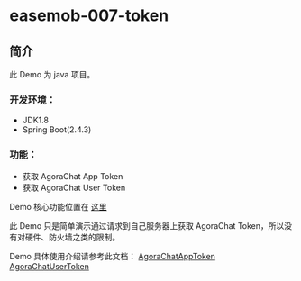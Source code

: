 # easemob-007-token

## 简介

此 Demo 为 java 项目。

### 开发环境：
* JDK1.8
* Spring Boot(2.4.3)

### 功能：
* 获取 AgoraChat App Token
* 获取 AgoraChat User Token

Demo 核心功能位置在 [这里](./src/main/java/com/agora/chat/token/io/agora/media)

此 Demo 只是简单演示通过请求到自己服务器上获取 AgoraChat Token，所以没有对硬件、防火墙之类的限制。

Demo 具体使用介绍请参考此文档：
[AgoraChatAppToken](https://docs-preprod.agora.io/en/agora-chat/generate_app_tokens?platform=RESTful)
[AgoraChatUserToken](https://docs-preprod.agora.io/en/agora-chat/generate_user_tokens?platform=All%20Platforms)
